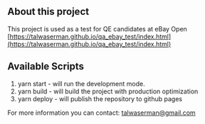 

## About this project
This project is used as a test for QE candidates at eBay
Open [https://talwaserman.github.io/qa_ebay_test/index.html](https://talwaserman.github.io/qa_ebay_test/index.html)

## Available Scripts
1. yarn start - will run the development mode.
2. yarn build - will build the project with production optimization
3. yarn deploy - will publish the repository to github pages

For more information
you can contact: talwaserman@gmail.com
